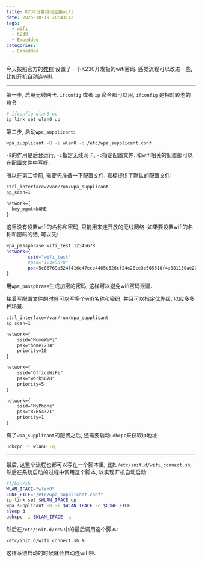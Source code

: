 ```yaml
---
title: K230设置自动连接wifi
date: 2025-10-19 20:43:42
tags:
  - wifi
  - K230
  - Embedded
categories:
  - Embedded
---
```


今天按照官方的[教程](https://www.kendryte.com/k230_linux/dev/zh/01_software/K230_linux_WiFi%E4%BD%BF%E7%94%A8%E6%8C%87%E5%8D%97.html)
设置了一下K230开发板的wifi密码. 感觉流程可以改进一些, 比如开机自动连wifi.

---

第一步, 启用无线网卡. `ifconfig` 或者 `ip` 命令都可以用, `ifconfig` 是相对较老的命令

```bash
# ifconfig wlan0 up
ip link set wlan0 up
```

第二步, 启动`wpa_supplicant`:

```bash
wpa_supplicant -B -i wlan0 -c /etc/wpa_supplicant.conf
```

`-B`的作用是后台运行, `-i`指定无线网卡, `-c`指定配置文件.
和wifi相关的配置都可以在配置文件中写好.

所以在第二步前, 需要先准备一下配置文件. 嘉楠提供了默认的配置文件:

```txt
ctrl_interface=/var/run/wpa_supplicant
ap_scan=1

network={
  key_mgmt=NONE
}
```

这里没有设置wifi的名称和密码, 只能用来连开放的无线网络.
如果要设置wifi的名称和密码的话, 可以先:

```bash
wpa_passphrase wifi_test 12345678
network={
        ssid="wifi_test"
        #psk="12345678"
        psk=5c86769b524f416c47ece4465c526cf24e20ce3e565618f4a081130ae22402cc
}
```

用`wpa_passphrase`生成加密的密码, 这样可以避免wifi密码泄漏.

接着写配置文件的时候可以写多个wifi名称和密码, 并且可以指定优先级,
以应多多种场景:

``` txt
ctrl_interface=/var/run/wpa_supplicant
ap_scan=1

network={
    ssid="HomeWiFi"
    psk="home1234"
    priority=10
}

network={
    ssid="OfficeWiFi"
    psk="work5678"
    priority=5
}

network={
    ssid="MyPhone"
    psk="87654321"
    priority=1
}
```

有了`wpa_supplicant`的配置之后, 还需要启动`udhcpc`来获取ip地址:

```bash
udhcpc -i wlan0 -q
```

---

最后, 这整个流程也都可以写在一个脚本里, 比如`/etc/init.d/wifi_connect.sh`,
然后在系统启动的过程中调用这个脚本, 以实现开机自动启动:

```bash
#!/bin/sh
WLAN_IFACE="wlan0"
CONF_FILE="/etc/wpa_supplicant.conf"
ip link set $WLAN_IFACE up
wpa_supplicant -B -i $WLAN_IFACE -c $CONF_FILE
sleep 3
udhcpc -i $WLAN_IFACE -q
```

然后在`/etc/init.d/rcS` 中的最后调用这个脚本:

```bash
/etc/init.d/wifi_connect.sh &
```

这样系统启动的时候就会自动连wifi啦.
